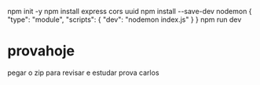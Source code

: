 ﻿npm init -y
npm install express cors uuid
npm install --save-dev nodemon
{
  "type": "module",
  "scripts": {
    "dev": "nodemon index.js"
  }
}
npm run dev
# provahoje


pegar o zip para revisar e estudar prova carlos 
